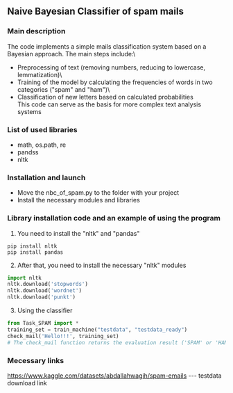 ## Naive Bayesian Classifier of spam mails

### Main description
The code implements a simple mails classification system based on a Bayesian approach. The main steps include:\
- Preprocessing of text (removing numbers, reducing to lowercase, lemmatization)\
- Training of the model by calculating the frequencies of words in two categories ("spam" and "ham")\
- Classification of new letters based on calculated probabilities\
This code can serve as the basis for more complex text analysis systems

### List of used libraries

- math, os.path, re
- pandss
- nltk

### Installation and launch

- Move the nbc_of_spam.py to the folder with your project
- Install the necessary modules and libraries

### Library installation code and an example of using the program

1) You need to install the "nltk" and "pandas"
```terminal
pip install nltk
pip install pandas
```
2) After that, you need to install the necessary "nltk" modules
```python
import nltk
nltk.download('stopwords')
nltk.download('wordnet')
nltk.download('punkt')
```
3) Using the classifier
```python
from Task_SPAM import *
training_set = train_machine("testdata", "testdata_ready")
check_mail('Hello!!!', training_set) 
# The check_mail function returns the evaluation result ('SPAM' or 'HAM')
```

### Mecessary links
https://www.kaggle.com/datasets/abdallahwagih/spam-emails --- testdata download link








